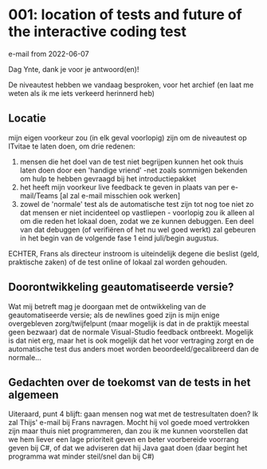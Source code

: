# 001: location of tests and future of the interactive coding test

e-mail from 2022-06-07

Dag Ynte, dank je voor je antwoord(en)!

De niveautest hebben we vandaag besproken, voor het archief (en laat me weten als ik me iets verkeerd herinnerd heb)


## Locatie

mijn eigen voorkeur zou (in elk geval voorlopig) zijn om de niveautest op ITvitae te laten doen, om drie redenen:
1) mensen die het doel van de test niet begrijpen kunnen het ook thuis laten doen door een 'handige vriend' -net zoals sommigen bekenden om hulp te hebben gevraagd bij het introductiepakket
2) het heeft mijn voorkeur live feedback te geven in plaats van per e-mail/Teams [al zal e-mail misschien ook werken]
3) zowel de 'normale' test als de automatische test zijn tot nog toe niet zo dat mensen er niet incidenteel op vastliepen - voorlopig zou ik alleen al om die reden het lokaal doen, zodat we ze kunnen debuggen. Een deel van dat debuggen (of verifiëren of het nu wel goed werkt) zal gebeuren in het begin van de volgende fase 1 eind juli/begin augustus.

ECHTER, Frans als directeur instroom is uiteindelijk degene die beslist (geld, praktische zaken) of de test online of lokaal zal worden gehouden.


## Doorontwikkeling geautomatiseerde versie?

Wat mij betreft mag je doorgaan met de ontwikkeling van de geautomatiseerde versie; als de newlines goed zijn is mijn enige overgebleven zorg/twijfelpunt (maar mogelijk is dat in de praktijk meestal geen bezwaar) dat de normale Visual-Studio feedback ontbreekt. Mogelijk is dat niet erg, maar het is ook mogelijk dat het voor vertraging zorgt en de automatische test dus anders moet worden beoordeeld/gecalibreerd dan de normale...


## Gedachten over de toekomst van de tests in het algemeen

Uiteraard, punt 4 blijft: gaan mensen nog wat met de testresultaten doen? Ik zal Thijs' e-mail bij Frans navragen. Mocht hij vol goede moed vertrokken zijn maar thuis niet programmeren, dan zou ik me kunnen voorstellen dat we hem liever een lage prioriteit geven en beter voorbereide voorrang geven bij C#, of dat we adviseren dat hij Java gaat doen (daar begint het programma wat minder steil/snel dan bij C#)
